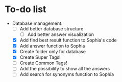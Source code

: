 # To-do list

- Database management:
    - [ ] Add better database structure
        - [ ] Add better answer visualization 
    - [X] Add find best result function to Sophia's code
    - [X] Add answer function to Sophia
    - [X] Create folder only for database
    - [X] Create Super Tags!
    - [ ] Create Common Tags!
    - [ ] Add the possibility to show all the answers
    - [ ] Add search for synonyms function to Sophia
